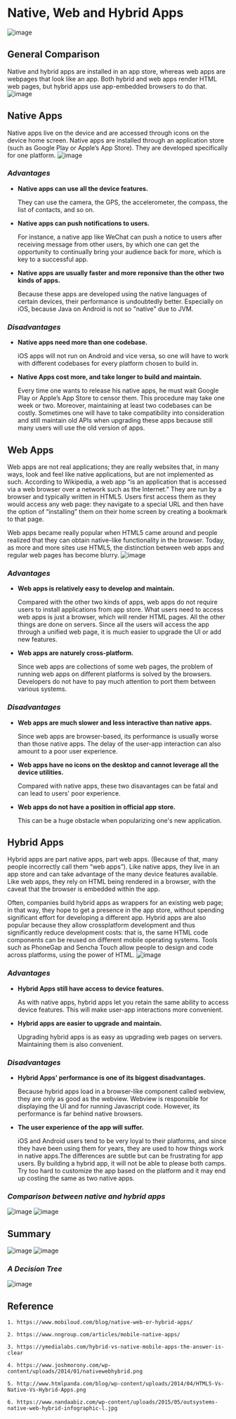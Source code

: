 Native, Web and Hybrid Apps
==========================
![image](./HTML5-Vs-Native-Vs-Hybrid-Apps.png)
## General Comparison
Native and hybrid apps are installed in an app store, whereas web apps are webpages that look like an app. Both hybrid and web apps render HTML web pages, but hybrid apps use app-embedded browsers to do that.
![image](./native-web-hybrid.png)

## Native Apps
Native apps live on the device and are accessed through icons on the device home screen. Native apps are installed through an application store (such as Google Play or Apple’s App Store). They are developed specifically for one platform.
![image](./native-app-development.png)
### *Advantages*
* **Native apps can use all the device features.**

    They can use the camera, the GPS, the accelerometer, the compass, the list of contacts, and so on.

* **Native apps can push notifications to users.**

    For instance, a native app like WeChat can push a notice to users after receiving message from other users, by which one can get the opportunity to continually bring your audience back for more, which is key to a successful app.


* **Native apps are usually faster and more reponsive than the other two kinds of apps.**
    
    Because these apps are developed using the native languages of certain devices,
     their performance is undoubtedly better. Especially on iOS, because Java on Android is not so "native" due to JVM.

### *Disadvantages*
* **Native apps need more than one codebase.**

    iOS apps will not run on Android and vice versa, so one will have to work with different codebases for every platform chosen to build in.

* **Native Apps cost more, and take longer to build and maintain.**

    Every time one wants to release his native apps, he must wait Google Play or Apple’s App Store to censor them. This procedure may take one week or two. Moreover, maintaining at least two codebases can be costly. Sometimes one will have to take compatibility into consideration and still maintain old APIs when upgrading these apps because still many users will use the old version of apps.

## Web Apps
Web apps are not real applications; they are really websites that, in many ways, look and feel like native applications, but are not implemented as such. According to Wikipedia, a web app “is an application that is accessed via a web browser over a network such as the Internet.” They are run by a browser and typically written in HTML5. Users first access them as they would access any web page: they navigate to a special URL and then have the option of “installing” them on their home screen by creating a bookmark to that page.

Web apps became really popular when HTML5 came around and people realized that they can obtain native-like functionality in the browser. Today, as more and more sites use HTML5, the distinction between web apps and regular web pages has become blurry.
![image](./web-application-solutions.png)
### *Advantages*
* **Web apps is relatively easy to develop and maintain.**
    
    Compared with the other two kinds of apps, web apps do not require users to install applications from app store. What users need to access web apps is just a browser, which will render HTML pages. All the other things are done on servers. Since all the users will access the app through a unified web page, it is much easier to upgrade the UI or add new features.
* **Web apps are naturely cross-platform.**

    Since web apps are collections of some web pages, the problem of running web apps on  different platforms is solved by the browsers. Developers do not have to pay much attention to port them between various systems.
### *Disadvantages*
* **Web apps are much slower and less interactive than native apps.**

    Since web apps are browser-based, its performance is usually worse than those native apps. The delay of the user-app interaction can also amount to a poor user experience.

* **Web apps have no icons on the desktop and cannot leverage all the device utilities.**

    Compared with native apps, these two disavantages can be fatal and can lead to users' poor experience.

* **Web apps do not have a position in official app store.**

    This can be a huge obstacle when popularizing one's new application.
## Hybrid Apps
Hybrid apps are part native apps, part web apps. (Because of that, many people incorrectly call them “web apps”). Like native apps, they live in an app store and can take advantage of the many device features available. Like web apps, they rely on HTML being rendered in a browser, with the caveat that the browser is embedded within the app.

Often, companies build hybrid apps as wrappers for an existing web page; in that way, they hope to get a presence in the app store, without spending significant effort for developing a different app. Hybrid apps are also popular because they allow crossplatform development and thus significantly reduce development costs: that is, the same HTML code components can be reused on different mobile operating systems. Tools such as PhoneGap and Sencha Touch allow people to design and code across platforms, using the power of HTML.
![image](./hybrid.png)
### *Advantages*
* **Hybrid Apps still have access to device features.**
    
    As with native apps, hybrid apps let you retain the same ability to access device features. This will make user-app interactions more convenient.

* **Hybrid apps are easier to upgrade and maintain.**

    Upgrading hybrid apps is as easy as upgrading web pages on servers. Maintaining them is also convenient.
### *Disadvantages*
* **Hybrid Apps' performance is one of its biggest disadvantages.**

    Because hybrid apps load in a browser-like component called webview, they are only as good as the webview. Webview is responsible for displaying the UI and for running Javascript code. However, its performance is far behind native browsers.

* **The user experience of the app will suffer.**

    iOS and Android users tend to be very loyal to their platforms, and since they have been using them for years, they are used to how things work in native apps.The differences are subtle but can be frustrating for app users. By building a hybrid app, it will not be able to please both camps. Try too hard to customize the app based on the platform and it may end up costing the same as two native apps.
### *Comparison between native and hybrid apps*
![image](./native-hybrid.png)
![image](./native-hybrid-diff.png)
## Summary
![image](./7factors.png)
![image](./tech_stack.png)
### *A Decision Tree*
![image](./outsystems-native-web-hybrid-infographic-l.png)
## Reference

    1. https://www.mobiloud.com/blog/native-web-or-hybrid-apps/

    2. https://www.nngroup.com/articles/mobile-native-apps/

    3. https://ymedialabs.com/hybrid-vs-native-mobile-apps-the-answer-is-clear
    
    4. https://www.joshmorony.com/wp-content/uploads/2014/01/nativewebhybrid.png

    5. http://www.htmlpanda.com/blog/wp-content/uploads/2014/04/HTML5-Vs-Native-Vs-Hybrid-Apps.png

    6. https://www.nandaabiz.com/wp-content/uploads/2015/05/outsystems-native-web-hybrid-infographic-l.jpg